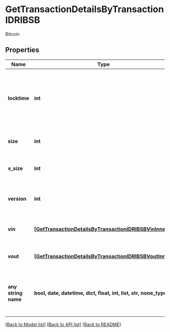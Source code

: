 # GetTransactionDetailsByTransactionIDRIBSB

Bitcoin

## Properties
Name | Type | Description | Notes
------------ | ------------- | ------------- | -------------
**locktime** | **int** | Represents the time at which a particular transaction can be added to the blockchain. | 
**size** | **int** | Represents the total size of this transaction. | 
**v_size** | **int** | Represents the virtual size of this transaction. | 
**version** | **int** | Represents the transaction version number. | 
**vin** | [**[GetTransactionDetailsByTransactionIDRIBSBVinInner]**](GetTransactionDetailsByTransactionIDRIBSBVinInner.md) | Represents the transaction inputs. | 
**vout** | [**[GetTransactionDetailsByTransactionIDRIBSBVoutInner]**](GetTransactionDetailsByTransactionIDRIBSBVoutInner.md) | Represents the transaction outputs. | 
**any string name** | **bool, date, datetime, dict, float, int, list, str, none_type** | any string name can be used but the value must be the correct type | [optional]

[[Back to Model list]](../README.md#documentation-for-models) [[Back to API list]](../README.md#documentation-for-api-endpoints) [[Back to README]](../README.md)


